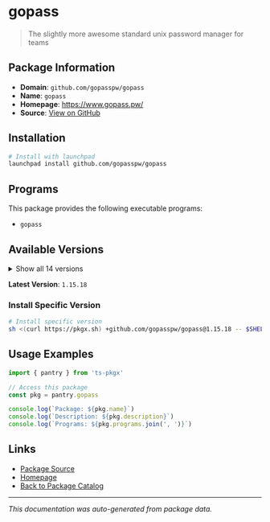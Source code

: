 # gopass

> The slightly more awesome standard unix password manager for teams

## Package Information

- **Domain**: `github.com/gopasspw/gopass`
- **Name**: `gopass`
- **Homepage**: https://www.gopass.pw/
- **Source**: [View on GitHub](https://github.com/pkgxdev/pantry/tree/main/projects/github.com/gopasspw/gopass/package.yml)

## Installation

```bash
# Install with launchpad
launchpad install github.com/gopasspw/gopass
```

## Programs

This package provides the following executable programs:

- `gopass`

## Available Versions

<details>
<summary>Show all 14 versions</summary>

- `1.15.18`, `1.15.17`, `1.15.16`, `1.15.15`, `1.15.14`
- `1.15.13`, `1.15.12`, `1.15.11`, `1.15.10`, `1.15.9`
- `1.15.8`, `1.15.7`, `1.15.6`, `1.15.5`

</details>

**Latest Version**: `1.15.18`

### Install Specific Version

```bash
# Install specific version
sh <(curl https://pkgx.sh) +github.com/gopasspw/gopass@1.15.18 -- $SHELL -i
```

## Usage Examples

```typescript
import { pantry } from 'ts-pkgx'

// Access this package
const pkg = pantry.gopass

console.log(`Package: ${pkg.name}`)
console.log(`Description: ${pkg.description}`)
console.log(`Programs: ${pkg.programs.join(', ')}`)
```

## Links

- [Package Source](https://github.com/pkgxdev/pantry/tree/main/projects/github.com/gopasspw/gopass/package.yml)
- [Homepage](https://www.gopass.pw/)
- [Back to Package Catalog](../../../package-catalog.md)

---

*This documentation was auto-generated from package data.*
